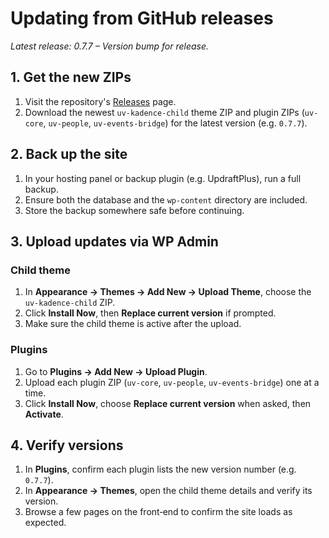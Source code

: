 # Updating from GitHub releases

*Latest release: 0.7.7 – Version bump for release.*

## 1. Get the new ZIPs
1. Visit the repository's [Releases](https://github.com/ungevil/Unge-Vil-Website/releases) page.
2. Download the newest `uv-kadence-child` theme ZIP and plugin ZIPs (`uv-core`, `uv-people`, `uv-events-bridge`) for the latest version (e.g. `0.7.7`).

## 2. Back up the site
1. In your hosting panel or backup plugin (e.g. UpdraftPlus), run a full backup.
2. Ensure both the database and the `wp-content` directory are included.
3. Store the backup somewhere safe before continuing.

## 3. Upload updates via WP Admin
### Child theme
1. In **Appearance → Themes → Add New → Upload Theme**, choose the `uv-kadence-child` ZIP.
2. Click **Install Now**, then **Replace current version** if prompted.
3. Make sure the child theme is active after the upload.

### Plugins
1. Go to **Plugins → Add New → Upload Plugin**.
2. Upload each plugin ZIP (`uv-core`, `uv-people`, `uv-events-bridge`) one at a time.
3. Click **Install Now**, choose **Replace current version** when asked, then **Activate**.

## 4. Verify versions
1. In **Plugins**, confirm each plugin lists the new version number (e.g. `0.7.7`).
2. In **Appearance → Themes**, open the child theme details and verify its version.
3. Browse a few pages on the front‑end to confirm the site loads as expected.
